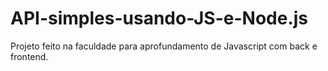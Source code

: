 # API-simples-usando-JS-e-Node.js
Projeto feito na faculdade para aprofundamento de Javascript com back e frontend.
